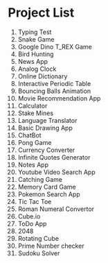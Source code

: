 # Project List

1. Typing Test  
2. Snake Game
3. Google Dino T_REX Game
4. Bird Hunting
5. News App
6. Analog Clock
7. Online Dictionary
8. Interactive Periodic Table
9. Bouncing Balls Animation
10. Movie Recommendation App
11. Calculator
12. Stake Mines
13. Language Translator
14. Basic Drawing App
15. ChatBot
16. Pong Game
17. Currency Converter
18. Infinite Quotes Generator
19. Notes App
20. Youtube Video Search App
21. Catching Game
22. Memory Card Game
23. Pokemon Search App
24. Tic Tac Toe
25. Roman Numeral Convertor
26. Cube.io
27. ToDo App
28. 2048
29. Rotating Cube
30. Prime Number checker
31. Sudoku Solver

    
    

